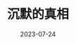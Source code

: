 ---
layout: page
title: 沉默的真相
description: >
  叙事、台词沉闷乏味，角色、逻辑经不起推敲，一口气看完的结果是有些失望。永远在不经意间流露出的厌女、爹味一如既往令人不适。优点是剪辑不错，故事本身是有些内容的。最后一集的伟光正青天大老爷轻松结案使我对这部剧的厌恶程度达到顶峰，属实是“你法我笑“的讽刺程度。没有对真相为何只能沉默的深入拷问，只有一些听到耳朵起茧的辩白和口号。
category: 剧集
img: assets/img/movie/2023/chen_mo_de_zhen_xiang.webp
star: 3
date: 2023-07-24
---